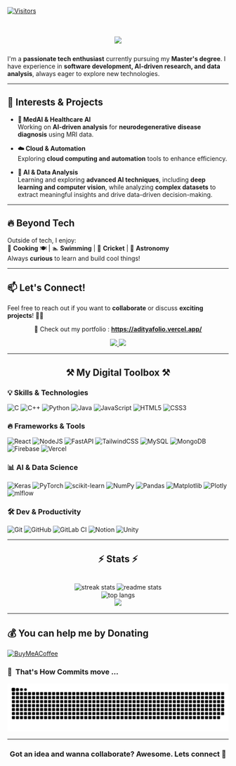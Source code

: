 <!--
**AdityaPurswani/AdityaPurswani** is a ✨ _special_ ✨ repository because its `README.md` (this file) appears on your GitHub profile.

Here are some ideas to get you started:-->




[![Visitors](https://api.visitorbadge.io/api/daily?path=https%3A%2F%2Fgithub.com%2FAdityaPurswani&label=Profile%20Visits&labelColor=%23252422&countColor=%2350C878&style=flat-square&labelStyle=none)](https://visitorbadge.io/status?path=https%3A%2F%2Fgithub.com%2FAdityaPurswani)

<h1 align="center">
    <img src="https://readme-typing-svg.herokuapp.com?font=Jetbrains+Mono&size=35&pause=1000&color=50C878&center=true&vCenter=true&random=false&width=500&height=70&lines=Hey+there+%F0%9F%91%8B;I+am+Aditya+Purswani;%3C%2F%3E" />
</h1>

I'm a **passionate tech enthusiast** currently pursuing my **Master's degree**. I have experience in **software development, AI-driven research, and data analysis**, always eager to explore new technologies.  

---  

## 🚀 Interests & Projects  

- **🧠 MedAI & Healthcare AI**  
  Working on **AI-driven analysis** for **neurodegenerative disease diagnosis** using MRI data.  

- **☁️ Cloud & Automation**  
  Exploring **cloud computing and automation** tools to enhance efficiency.  

- **🤖 AI & Data Analysis**  
  Learning and exploring **advanced AI techniques**, including **deep learning and computer vision**, while analyzing **complex datasets** to extract meaningful insights and drive data-driven decision-making.  

---  

## 🔥 Beyond Tech  

Outside of tech, I enjoy:  
🎨 **Cooking** 🍽️ | 🏊 **Swimming** | 🏏 **Cricket** | 🔭 **Astronomy**  
Always **curious** to learn and build cool things!  

---  

## 📫 Let's Connect!  

Feel free to reach out if you want to **collaborate** or discuss **exciting projects**! 🚀✨  


<div align="center">

🔗 Check out my portfolio : **https://adityafolio.vercel.app/**

 </div>
 
<div align="center"> 
  <a href="mailto:adityapurswani386@gmail.com">
    <img src="https://img.shields.io/badge/Gmail-333333?style=for-the-badge&logo=gmail&logoColor=50C878" />
  </a>
  <a href="https://www.linkedin.com/in/purswani-aditya/" target="_blank">
    <img src="https://img.shields.io/badge/LinkedIn-333333?style=for-the-badge&logo=linkedin&logoColor=50C878" target="_blank" />
  </a>
</div>

 <hr/>
 
<h2 align="center">⚒️ My Digital Toolbox  ⚒️</h2>

### 💡 Skills & Technologies  
![C](https://img.shields.io/badge/c-%2300599C.svg?style=for-the-badge&logo=c&logoColor=white)  ![C++](https://img.shields.io/badge/c++-%2300599C.svg?style=for-the-badge&logo=c%2B%2B&logoColor=white)  ![Python](https://img.shields.io/badge/python-3670A0?style=for-the-badge&logo=python&logoColor=ffdd54)  ![Java](https://img.shields.io/badge/java-%23ED8B00.svg?style=for-the-badge&logo=openjdk&logoColor=white)  ![JavaScript](https://img.shields.io/badge/javascript-%23323330.svg?style=for-the-badge&logo=javascript&logoColor=%23F7DF1E)  ![HTML5](https://img.shields.io/badge/html5-%23E34F26.svg?style=for-the-badge&logo=html5&logoColor=white)  ![CSS3](https://img.shields.io/badge/css3-%231572B6.svg?style=for-the-badge&logo=css3&logoColor=white)  

### 🔥 Frameworks & Tools  
![React](https://img.shields.io/badge/react-%2320232a.svg?style=for-the-badge&logo=react&logoColor=%2361DAFB)  ![NodeJS](https://img.shields.io/badge/node.js-6DA55F?style=for-the-badge&logo=node.js&logoColor=white)  ![FastAPI](https://img.shields.io/badge/FastAPI-005571?style=for-the-badge&logo=fastapi)  ![TailwindCSS](https://img.shields.io/badge/tailwindcss-%2338B2AC.svg?style=for-the-badge&logo=tailwind-css&logoColor=white)  ![MySQL](https://img.shields.io/badge/mysql-4479A1.svg?style=for-the-badge&logo=mysql&logoColor=white)  ![MongoDB](https://img.shields.io/badge/MongoDB-%234ea94b.svg?style=for-the-badge&logo=mongodb&logoColor=white)  ![Firebase](https://img.shields.io/badge/firebase-%23039BE5.svg?style=for-the-badge&logo=firebase)  ![Vercel](https://img.shields.io/badge/vercel-%23000000.svg?style=for-the-badge&logo=vercel&logoColor=white)  

### 📊 AI & Data Science  
![Keras](https://img.shields.io/badge/Keras-%23D00000.svg?style=for-the-badge&logo=Keras&logoColor=white)  ![PyTorch](https://img.shields.io/badge/PyTorch-%23EE4C2C.svg?style=for-the-badge&logo=PyTorch&logoColor=white)  ![scikit-learn](https://img.shields.io/badge/scikit--learn-%23F7931E.svg?style=for-the-badge&logo=scikit-learn&logoColor=white)  ![NumPy](https://img.shields.io/badge/numpy-%23013243.svg?style=for-the-badge&logo=numpy&logoColor=white)  ![Pandas](https://img.shields.io/badge/pandas-%23150458.svg?style=for-the-badge&logo=pandas&logoColor=white)  ![Matplotlib](https://img.shields.io/badge/Matplotlib-%23ffffff.svg?style=for-the-badge&logo=Matplotlib&logoColor=black)  ![Plotly](https://img.shields.io/badge/Plotly-%233F4F75.svg?style=for-the-badge&logo=plotly&logoColor=white)  ![mlflow](https://img.shields.io/badge/mlflow-%23d9ead3.svg?style=for-the-badge&logo=numpy&logoColor=blue)  

### 🛠️ Dev & Productivity  
![Git](https://img.shields.io/badge/git-%23F05033.svg?style=for-the-badge&logo=git&logoColor=white)  ![GitHub](https://img.shields.io/badge/github-%23121011.svg?style=for-the-badge&logo=github&logoColor=white)  ![GitLab CI](https://img.shields.io/badge/gitlab%20CI-%23181717.svg?style=for-the-badge&logo=gitlab&logoColor=white)  ![Notion](https://img.shields.io/badge/Notion-%23000000.svg?style=for-the-badge&logo=notion&logoColor=white)  ![Unity](https://img.shields.io/badge/unity-%23000000.svg?style=for-the-badge&logo=unity&logoColor=white)  
<hr/>

<h2 align="center">⚡ Stats ⚡</h2>
<br>
<div align=center>
  <img width=390 src="https://github-readme-streak-stats-salesp07.vercel.app/?user=AdityaPurswani&count_private=true&theme=react" alt="streak stats"/>
  <img width=390 src="https://github-readme-stats-salesp07.vercel.app/api?username=AdityaPurswani&count_private=true&show_icons=true&theme=react&rank_icon=github" alt="readme stats" />
  <br/>
  <img width=325 align="center" src="https://github-readme-stats-salesp07.vercel.app/api/top-langs/?username=AdityaPurswani&hide=HTML&langs_count=8&layout=compact&theme=react&size_weight=0.5&count_weight=0.5&exclude_repo=github-readme-stats" alt="top langs" />
    <br />
  <img width=390 src="https://github-readme-stats-eight-theta.vercel.app/api?username=AdityaPurswani&show_icons=true&theme=react&border_radius=10&size_weight=0.5&count_weight=0.5&include_all_commits=true&count_private=true"/>
</div>
<hr>

## 💰 You can help me by Donating
  [![BuyMeACoffee](https://img.shields.io/badge/Buy%20Me%20a%20Coffee-ffdd00?style=for-the-badge&logo=buy-me-a-coffee&logoColor=black)](https://buymeacoffee.com/aditya386) 

### 🐍 &nbsp;That's How Commits move ...

<picture>
  <source
    media="(prefers-color-scheme: dark)"
    srcset="https://raw.githubusercontent.com/platane/snk/output/github-contribution-grid-snake-dark.svg"
  />
  <source
    media="(prefers-color-scheme: light)"
    srcset="https://raw.githubusercontent.com/platane/snk/output/github-contribution-grid-snake.svg"
  />
  <img
    alt="github contribution grid snake animation"
    src="https://raw.githubusercontent.com/platane/snk/output/github-contribution-grid-snake.svg"
  />
</picture>
<hr>
<h3 align='center'>Got an idea and wanna collaborate? Awesome. Lets connect 🤝</h3>

  
<!-- Proudly created with GPRM ( https://gprm.itsvg.in ) -->
